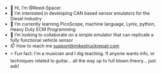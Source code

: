 - 👋 Hi, I’m @Reed-Spacer
- 👀 I’m interested in developing CAN based sensor emulators for the Diesel Industry
- 🌱 I’m currently learning PicoScope, machine language, Lynix, python, Heavy Duty ECM Programming
- 💞️ I’m looking to collaborate on a simple emulator that can replicate a fully functional vehicle sensor
- 📫 How to reach me support@mikestruckrepair.com
- ⚡ Fun fact: I'm a musician and I dig teaching. If anyone wants info, or techniques related to guitar... all the way up to full blown theory... just ask!

<!---
Reed-Spacer/Reed-Spacer is a ✨ special ✨ repository because its `README.md` (this file) appears on your GitHub profile.
You can click the Preview link to take a look at your changes.
--->
